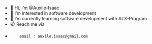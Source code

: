 - 👋 Hi, I’m @Auxile-Isaac
- 👀 I’m interested in software development
- 🌱 I’m currently learning software development with ALX-Program
- 📫 Reach me via
-         email : auxile.isaac@gmail.com

<!---
Auxile-Isaac/Auxile-Isaac is a ✨ special ✨ repository because its `README.md` (this file) appears on your GitHub profile.
You can click the Preview link to take a look at your changes.
--->
